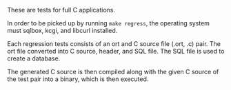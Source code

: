 These are tests for full C applications.

In order to be picked up by running `make regress`, the operating system
must sqlbox, kcgi, and libcurl installed.

Each regression tests consists of an ort and C source file (.ort, .c)
pair. The ort file converted into C source, header, and SQL file.  The
SQL file is used to create a database.

The generated C source is then compiled along with the given C source of
the test pair into a binary, which is then executed.
